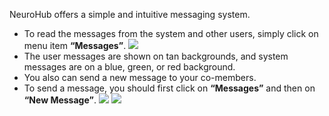 NeuroHub offers a simple and intuitive messaging system. 
* To read the messages from the system and other users, simply click on menu item **“Messages”**. 
![](https://github.com/neurohub/neurohub_documentation/blob/master/images/messaging.png)
* The user messages are shown on tan backgrounds, and system messages are on a blue, green, or red background. 
* You also can send a new message to your co-members. 
* To send a message, you should first click on **“Messages”** and then on **“New Message”**.
![](https://github.com/neurohub/neurohub_documentation/blob/master/images/newmessage.png)
![](https://github.com/neurohub/neurohub_documentation/blob/master/images/sendmessage.png)